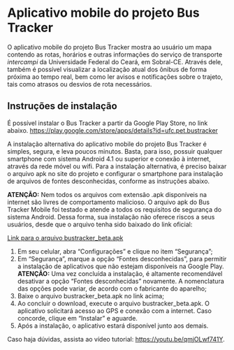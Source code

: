 # Aplicativo mobile do projeto Bus Tracker

O aplicativo mobile do projeto Bus Tracker mostra ao usuário um mapa contendo as rotas, horários e outras informações do serviço de transporte *intercampi* da Universidade Federal do Ceará, em Sobral-CE. Através dele, também é possível visualizar a localização atual dos ônibus de forma próxima ao tempo real, bem como ler avisos e notificações sobre o trajeto, tais como atrasos ou desvios de rota necessários.

## Instruções de instalação
É possível instalar o Bus Tracker a partir da Google Play Store, no link abaixo.
https://play.google.com/store/apps/details?id=ufc.pet.bustracker

A instalação alternativa do aplicativo mobile do projeto Bus Tracker é simples, segura, e leva poucos minutos. Basta, para isso, possuir qualquer smartphone com sistema Android 4.1 ou superior e conexão à internet, através da rede móvel ou wifi. Para a instalação alternativa, é preciso baixar o arquivo apk no site do projeto e configurar o smartphone para instalação de arquivos de fontes desconhecidas, conforme as instruções abaixo.

**ATENÇÃO:** Nem todos os arquivos com extensão .apk disponíveis na internet são livres de comportamento malicioso. O arquivo apk do Bus Tracker Mobile foi testado e atende a todos os requisitos de segurança do sistema Android. Dessa forma, sua instalação não oferece riscos a seus usuários, desde que o arquivo tenha sido baixado do link oficial:

[Link para o arquivo bustracker_beta.apk](https://github.com/AbnerSN/BusTrackerMobile/raw/master/release/bustracker_beta.apk)

1. Em seu celular, abra “Configurações” e clique no item “Segurança”;
2. Em “Segurança”, marque a opção “Fontes desconhecidas”, para permitir a instalação de aplicativos que não estejam disponíveis na Google Play. **ATENÇÃO:** Uma vez concluída a instalação, é altamente recomendável desativar a opção “Fontes desconhecidas” novamente. A nomenclatura das opções pode variar, de acordo com o fabricante do aparelho;
3. Baixe o arquivo bustracker_beta.apk no link acima;
4. Ao concluir o download, execute o arquivo bustracker_beta.apk. O aplicativo solicitará acesso ao GPS e conexão com a internet. Caso concorde, clique em “Instalar” e aguarde.
5. Após a instalação, o aplicativo estará disponível junto aos demais.

Caso haja dúvidas, assista ao vídeo tutorial: https://youtu.be/qmjOLwf741Y.
